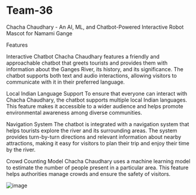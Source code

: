 # Team-36


Chacha Chaudhary - An AI, ML, and Chatbot-Powered Interactive Robot Mascot for Namami Gange

Features


Interactive Chatbot
Chacha Chaudhary features a friendly and approachable chatbot that greets tourists and provides them with information about the Ganges River, its history, and its significance. The chatbot supports both text and audio interactions, allowing visitors to communicate with it in their preferred language.

Local Indian Language Support 
To ensure that everyone can interact with Chacha Chaudhary, the chatbot supports multiple local Indian languages. This feature makes it accessible to a wider audience and helps promote environmental awareness among diverse communities.

Navigation System
The chatbot is integrated with a navigation system that helps tourists explore the river and its surrounding areas. The system provides turn-by-turn directions and relevant information about nearby attractions, making it easy for visitors to plan their trip and enjoy their time by the river.

Crowd Counting Model
Chacha Chaudhary uses a machine learning model to estimate the number of people present in a particular area. This feature helps authorities manage crowds and ensure the safety of visitors.

![image](https://github.com/stupiddint/Namami-Gange-Guide/assets/94122792/f40acfd0-c260-46e3-a516-d7b161555b99)
